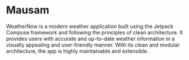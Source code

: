 # Mausam
WeatherNow is a modern weather application built using the Jetpack Compose framework and following the principles of clean architecture.
It provides users with accurate and up-to-date weather information in a visually appealing and user-friendly manner. 
With its clean and modular architecture, the app is highly maintainable and extensible.
